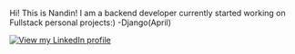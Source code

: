 Hi! This is Nandin! I am a backend developer currently started working on Fullstack personal projects:)
-Django(April)


<a href="https://www.linkedin.com/in/nandin-erdene-ganbat-627848200/" target="_blank"><img src="https://static.licdn.com/scds/common/u/img/webpromo/btn_viewmy_160x33.png" alt="View my LinkedIn profile"></a>

